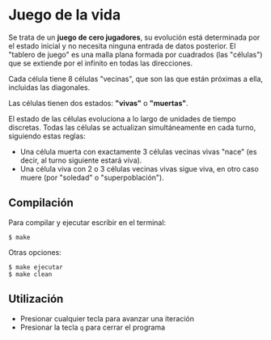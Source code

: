 Juego de la vida
================

Se trata de un **juego de cero jugadores**, su evolución está determinada por el estado inicial y no necesita ninguna entrada de datos posterior. El "tablero de juego" es una malla plana formada por cuadrados (las "células") que se extiende por el infinito en todas las direcciones. 

Cada célula tiene 8 células "vecinas", que son las que están próximas a ella, incluidas las diagonales. 

Las células tienen dos estados: **"vivas"** o **"muertas"**. 

El estado de las células evoluciona a lo largo de unidades de tiempo discretas. Todas las células se actualizan simultáneamente en cada turno, siguiendo estas reglas:

- Una célula muerta con exactamente 3 células vecinas vivas "nace" (es decir, al turno siguiente estará viva). 
- Una célula viva con 2 o 3 células vecinas vivas sigue viva, en otro caso muere (por "soledad" o "superpoblación"). 

## Compilación

Para compilar y ejecutar escribir en el terminal: 
```
$ make 
```
Otras opciones:
```
$ make ejecutar
$ make clean
```

## Utilización

- Presionar cualquier tecla para avanzar una iteración
- Presionar la tecla `q` para cerrar el programa


